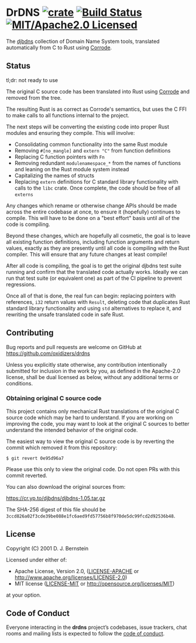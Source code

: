 # DrDNS [![crate][crate-image]][crate-link] [![Build Status][build-image]][build-link] [![MIT/Apache2.0 Licensed][license-image]][license-link]

[crate-image]: https://img.shields.io/crates/v/drdns.svg
[crate-link]: https://crates.io/crates/drdns
[build-image]: https://travis-ci.org/oxidizers/drdns.svg?branch=master
[build-link]: http://travis-ci.org/oxidizers/drdns
[license-image]: https://img.shields.io/badge/license-MIT/Apache2.0-blue.svg
[license-link]: https://github.com/oxidizers/drdns#license

The [djbdns] collection of Domain Name System tools, translated automatically
from C to Rust using [Corrode].

[djbdns]: https://cr.yp.to/djbdns/blurb/overview.html
[Corrode]: https://github.com/jameysharp/corrode

## Status

tl;dr: not ready to use

The original C source code has been translated into Rust using [Corrode] and
removed from the tree.

The resulting Rust is as correct as Corrode's semantics, but uses the C FFI to
make calls to all functions internal to the project.

The next steps will be converting the existing code into proper Rust modules
and ensuring they compile. This will involve:

- Consolidating common functionality into the same Rust module
- Removing `#[no_mangle]` and `extern "C"` from function definitions
- Replacing C function pointers with `Fn`
- Removing redundant `modulenamespace_*` from the names of functions and
  leaning on the Rust module system instead
- Capitalizing the names of structs
- Replacing `extern` definitions for C standard library functionality with
  calls to the `libc` crate. Once complete, the code should be free of all
  `externs`

Any changes which rename or otherwise change APIs should be made across the
entire codebase at once, to ensure it (hopefully) continues to compile. This
will have to be done on a "best effort" basis until all of the code is
compiling.

Beyond these changes, which are hopefully all cosmetic, the goal is to leave
all existing function definitions, including function arguments and return
values, exactly as they are presently until all code is compiling with the
Rust compiler. This will ensure that any future changes at least compile!

After all code is compiling, the goal is to get the original djbdns test
suite running and confirm that the translated code actually works.
Ideally we can run that test suite (or equivalent one) as part of the
CI pipeline to prevent regressions.

Once all of that is done, the real fun can begin: replacing pointers with
references, `i32` return values with `Result`, deleting code that duplicates
Rust standard library functionality and using `std` alternatives to replace
it, and rewriting the unsafe translated code in safe Rust.

## Contributing

Bug reports and pull requests are welcome on GitHub at https://github.com/oxidizers/drdns

Unless you explicitly state otherwise, any contribution intentionally
submitted for inclusion in the work by you, as defined in the Apache-2.0
license, shall be dual licensed as below, without any additional terms or
conditions.

### Obtaining original C source code

This project contains only mechanical Rust translations of the original C
source code which may be hard to understand. If you are working on improving
the code, you may want to look at the original C sources to better understand
the intended behavior of the original code.

The easiest way to view the original C source code is by reverting the commit
which removed it from this repository:

```shell
$ git revert 0e95d96a7
```

Please use this only to view the original code. Do not open PRs with this
commit reverted.

You can also download the original sources from:

https://cr.yp.to/djbdns/djbdns-1.05.tar.gz

The SHA-256 digest of this file should be
`3ccd826a02f3cde39be088e1fc6aed9fd57756b8f970de5dc99fcd2d92536b48`.

## License

Copyright (C) 2001 D. J. Bernstein

Licensed under either of:

* Apache License, Version 2.0, ([LICENSE-APACHE](LICENSE-APACHE) or http://www.apache.org/licenses/LICENSE-2.0)
* MIT license ([LICENSE-MIT](LICENSE-MIT) or http://opensource.org/licenses/MIT)

at your option.

## Code of Conduct

Everyone interacting in the **drdns** project’s codebases, issue trackers, chat
rooms and mailing lists is expected to follow the [code of conduct].

[code of conduct]: https://github.com/oxidizers/drdns/blob/master/CODE_OF_CONDUCT.md
